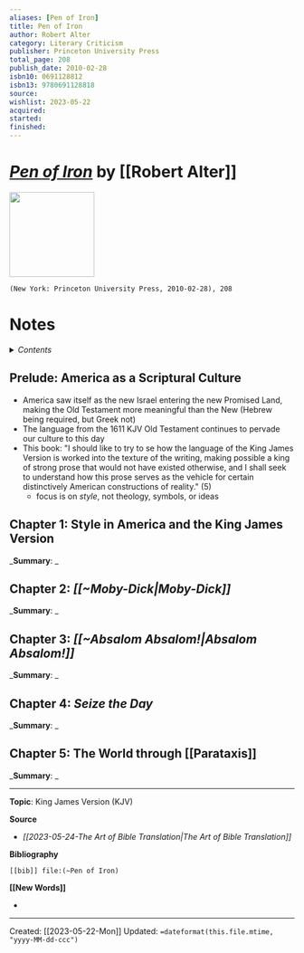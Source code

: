 ```yaml
---
aliases: [Pen of Iron]
title: Pen of Iron
author: Robert Alter
category: Literary Criticism
publisher: Princeton University Press
total_page: 208
publish_date: 2010-02-28
isbn10: 0691128812
isbn13: 9780691128818
source: 
wishlist: 2023-05-22
acquired: 
started: 
finished: 
---
```

# *[Pen of Iron]()* by [[Robert Alter]]

<img src="http://books.google.com/books/content?id=LLumDwAAQBAJ&printsec=frontcover&img=1&zoom=1&edge=curl&source=gbs_api" width=150>

`(New York: Princeton University Press, 2010-02-28), 208`

# Notes

<details>
 <summary><i>Contents</i></summary>
<!-- MarkdownTOC autolink="true" -->

<!-- /MarkdownTOC -->
</details>

## Prelude: America as a Scriptural Culture
- America saw itself as the new Israel entering the new Promised Land, making the Old Testament more meaningful than the New (Hebrew being required, but Greek not) 
- The language from the 1611 KJV Old Testament continues to pervade our culture to this day 
- This book: "I should like to try to se how the language of the King James Version is worked into the texture of the writing, making possible a king of strong prose that would not have existed otherwise, and I shall seek to understand how this prose serves as the vehicle for certain distinctively American constructions of reality." (5)
	- focus is on *style*, not theology, symbols, or ideas


## Chapter 1: Style in America and the King James Version
_**Summary**: _



## Chapter 2: *[[~Moby-Dick|Moby-Dick]]*
_**Summary**: _



## Chapter 3: *[[~Absalom Absalom!|Absalom Absalom!]]*
_**Summary**: _



## Chapter 4: *Seize the Day*
_**Summary**: _



## Chapter 5: The World through [[Parataxis]]
_**Summary**: _


--- 
**Topic**: King James Version (KJV)

**Source**
- *[[2023-05-24-The Art of Bible Translation|The Art of Bible Translation]]*

**Bibliography**

```query
[[bib]] file:(~Pen of Iron)
```
 

**[[New Words]]**

- 

---
Created: [[2023-05-22-Mon]]
Updated: `=dateformat(this.file.mtime, "yyyy-MM-dd-ccc")`